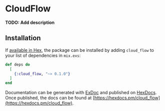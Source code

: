 # CloudFlow

**TODO: Add description**

## Installation

If [available in Hex](https://hex.pm/docs/publish), the package can be installed
by adding `cloud_flow` to your list of dependencies in `mix.exs`:

```elixir
def deps do
  [
    {:cloud_flow, "~> 0.1.0"}
  ]
end
```

Documentation can be generated with [ExDoc](https://github.com/elixir-lang/ex_doc)
and published on [HexDocs](https://hexdocs.pm). Once published, the docs can
be found at [https://hexdocs.pm/cloud_flow](https://hexdocs.pm/cloud_flow).

